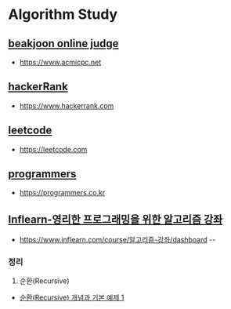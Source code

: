 # Algorithm Study

## [beakjoon online judge](/Algorithm/baekjoon)
- https://www.acmicpc.net

## [hackerRank](/Algorithm/hackerRank)
- https://www.hackerrank.com

## [leetcode](/Algorithm/leetcode)
- https://leetcode.com

## [programmers](/Algorithm/programmers)
- https://programmers.co.kr

## [Inflearn-영리한 프로그래밍을 위한 알고리즘 강좌](/Algorithm/Inflearn)
- https://www.inflearn.com/course/알고리즘-강좌/dashboard
--
### 정리
1. 순환(Recursive)
 - [순환(Recursive) 개념과 기본 예제 1](https://www.notion.so/Recursive-1-e78bc45fb826400394f168b385fd04c8)
